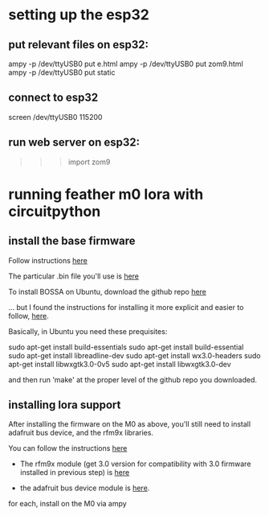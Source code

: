 # setting up the esp32

## put relevant files on esp32:
ampy -p /dev/ttyUSB0 put e.html
ampy -p /dev/ttyUSB0 put zom9.html
ampy -p /dev/ttyUSB0 put static

## connect to esp32
screen /dev/ttyUSB0 115200

## run web server on esp32:
>>> import zom9

# running feather m0 lora with circuitpython

## install the base firmware

Follow instructions [here](https://learn.adafruit.com/welcome-to-circuitpython/non-uf2-installation)

The particular .bin file you'll use is [here](https://github.com/adafruit/circuitpython/releases/download/3.0.1/adafruit-circuitpython-feather_m0_rfm9x-3.0.1.bin)

To install BOSSA on Ubuntu, download the github repo [here](https://github.com/shumatech/BOSSA)

... but I found the instructions for installing it more explicit and easier to follow, [here](https://github.com/marklef2/armdude).

Basically, in Ubuntu you need these prequisites:

sudo apt-get install build-essentials
sudo apt-get install build-essential 
sudo apt-get install libreadline-dev
sudo apt-get install wx3.0-headers 
sudo apt-get install libwxgtk3.0-0v5
sudo apt-get install libwxgtk3.0-dev 

and then run 'make' at the proper level of the github repo you downloaded.

## installing lora support 

After installing the firmware on the M0 as above, you'll still need to install adafruit bus device, and the rfm9x libraries.

You can follow the instructions [here](https://learn.adafruit.com/adafruit-rfm69hcw-and-rfm96-rfm95-rfm98-lora-packet-padio-breakouts/circuitpython-for-rfm9x-lora)

- The rfm9x module (get 3.0 version for compatibility with 3.0 firmware installed in previous step) is [here](https://github.com/adafruit/Adafruit_CircuitPython_RFM9x/releases)

- the adafruit bus device module is [here](https://github.com/adafruit/Adafruit_CircuitPython_BusDevice/releases).

for each, install on the M0 via ampy





